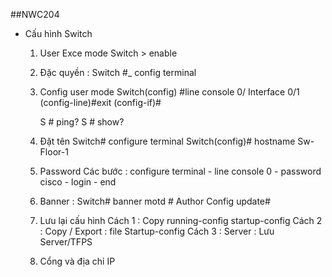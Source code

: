 ##NWC204 

* Cấu hình Switch
  1. User Exce mode
     Switch >  enable 
  2. Đặc quyền :
    Switch #_ config terminal 
  3. Config user mode
    Switch(config) #line console 0/ Interface 0/1
          (config-line)#exit 
          (config-if)#

     S # ping?
     S # show?
   4. Đặt tên
   Switch# configure terminal
   Switch(config)# hostname Sw-Floor-1
   5. Password
   Các bước : configure terminal - line console 0 - password cisco - login - end
   6. Banner : Switch# banner motd # Author Config update#
   7. Lưu lại cấu hình
   Cách 1 : Copy running-config startup-config
   Cách 2 : Copy / Export : file Startup-config
   Cách 3 : Server : Lưu Server/TFPS
   8. Cổng và địa chỉ IP
    
   
